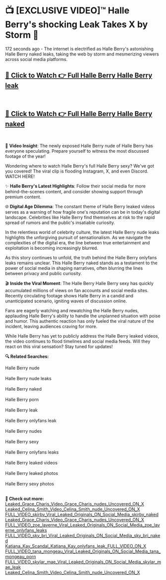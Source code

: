 # 📺 [EXCLUSIVE VIDEO]™ Halle Berry's shocking Leak Takes X by Storm 🚀

172 seconds ago - The internet is electrified as Halle Berry's astonishing Halle Berry naked leaks, taking the web by storm and mesmerizing viewers across social media platforms.

<h2><a href="https://github-6l9.pages.dev/link1">🔗 Click to Watch 👉 Full Halle Berry Halle Berry leak</a></h2><br>
<h2><a href="https://github-6l9.pages.dev/link2">🔗 Click to Watch 👉 Full Halle Berry Halle Berry naked</a></h2><br>

🎥 **Video Insight**: The newly exposed Halle Berry nude of Halle Berry has everyone speculating. Prepare yourself to witness the most discussed footage of the year!

Wondering where to watch Halle Berry's full Halle Berry sexy? We've got you covered! The viral clip is flooding Instagram, X, and even Discord. WATCH HERE!

✨ **Halle Berry's Latest Highlights**: Follow their social media for more behind-the-scenes content, and consider showing support through premium content.

🌐 **Digital Age Dilemma**: The constant theme of Halle Berry leaked videos serves as a warning of how fragile one's reputation can be in today's digital landscape. Celebrities like Halle Berry find themselves at risk to the rapid spread of rumors and the public's insatiable curiosity.

In the relentless world of celebrity culture, the latest Halle Berry nude leaks highlights the unforgiving pursuit of sensationalism. As we navigate the complexities of the digital era, the line between true entertainment and exploitation is becoming increasingly blurred.

As this story continues to unfold, the truth behind the Halle Berry onlyfans leaks remains unclear. This Halle Berry naked stands as a testament to the power of social media in shaping narratives, often blurring the lines between privacy and public curiosity.

🎬 **Inside the Viral Moment**: The Halle Berry Halle Berry sexy has quickly accumulated millions of views on fan accounts and social media sites. Recently circulating footage shows Halle Berry in a candid and unanticipated scenario, igniting waves of discussion online.

Fans are eagerly watching and rewatching the Halle Berry nudes, applauding Halle Berry's ability to handle the unplanned situation with poise and humor. This authentic reaction has only fueled the viral nature of the incident, leaving audiences craving for more.

While Halle Berry has yet to publicly address the Halle Berry leaked videos, the video continues to flood timelines and social media feeds. Will they react on this viral sensation? Stay tuned for updates!

<strong>🔍 Related Searches:</strong>

Halle Berry nude
<br><br>
Halle Berry nude leaks
<br><br>
Halle Berry naked
<br><br>
Halle Berry porn
<br><br>
Halle Berry leak
<br><br>
Halle Berry onlyfans leak
<br><br>
Halle Berry nudes
<br><br>
Halle Berry sexy
<br><br>
Halle Berry onlyfans leaks
<br><br>
Halle Berry leaked videos
<br><br>
Halle Berry leaked photos
<br><br>
Halle Berry sexy photos
<br><br>



<strong>🔗 Check out more:</strong><br>
<a href="./Leaked_Grace_Charis_Video_Grace_Charis_nudes_Uncovered_ON_X.md">Leaked_Grace_Charis_Video_Grace_Charis_nudes_Uncovered_ON_X</a><br>
<a href="./Leaked_Celina_Smith_Video_Celina_Smith_nude_Uncovered_ON_X.md">Leaked_Celina_Smith_Video_Celina_Smith_nude_Uncovered_ON_X</a><br>
<a href="./FULL_VIDEO_skirby_Viral_Leaked_Originals_ON_Social_Media_skirby_naked.md">FULL_VIDEO_skirby_Viral_Leaked_Originals_ON_Social_Media_skirby_naked</a><br>
<a href="./Leaked_Grace_Charis_Video_Grace_Charis_nudes_Uncovered_ON_X.md">Leaked_Grace_Charis_Video_Grace_Charis_nudes_Uncovered_ON_X</a><br>
<a href="./FULL_VIDEO_zoe_laverne_Viral_Leaked_Originals_ON_Social_Media_zoe_laverne_onlyfans_leaks.md">FULL_VIDEO_zoe_laverne_Viral_Leaked_Originals_ON_Social_Media_zoe_laverne_onlyfans_leaks</a><br>
<a href="./FULL_VIDEO_sky_bri_Viral_Leaked_Originals_ON_Social_Media_sky_bri_naked.md">FULL_VIDEO_sky_bri_Viral_Leaked_Originals_ON_Social_Media_sky_bri_naked</a><br>
<a href="./Katiana_Kay_Scandal_Katiana_Kay_onlyfans_leak_FULL_VIDEO_ON_X.md">Katiana_Kay_Scandal_Katiana_Kay_onlyfans_leak_FULL_VIDEO_ON_X</a><br>
<a href="./FULL_VIDEO_tana_mongeau_Viral_Leaked_Originals_ON_Social_Media_tana_mongeau_porn.md">FULL_VIDEO_tana_mongeau_Viral_Leaked_Originals_ON_Social_Media_tana_mongeau_porn</a><br>
<a href="./FULL_VIDEO_skylar_mae_Viral_Leaked_Originals_ON_Social_Media_skylar_mae_leak.md">FULL_VIDEO_skylar_mae_Viral_Leaked_Originals_ON_Social_Media_skylar_mae_leak</a><br>
<a href="./Leaked_Celina_Smith_Video_Celina_Smith_nude_Uncovered_ON_X.md">Leaked_Celina_Smith_Video_Celina_Smith_nude_Uncovered_ON_X</a><br>
